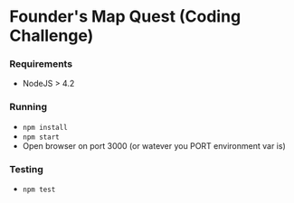Founder's Map Quest (Coding Challenge)
======================================

### Requirements

* NodeJS > 4.2

### Running

* ```npm install```
* ```npm start```
* Open browser on port 3000 (or watever you PORT environment var is)

### Testing

* ```npm test```

